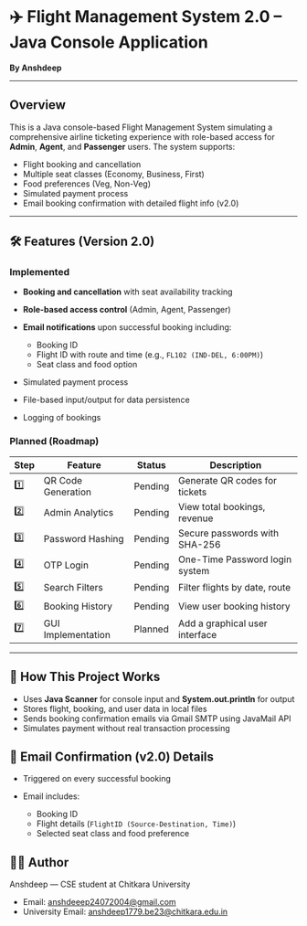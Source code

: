 # ✈️ Flight Management System 2.0 – Java Console Application

**By Anshdeep**

---

## Overview

This is a Java console-based Flight Management System simulating a comprehensive airline ticketing experience with role-based access for **Admin**, **Agent**, and **Passenger** users. The system supports:

* Flight booking and cancellation
* Multiple seat classes (Economy, Business, First)
* Food preferences (Veg, Non-Veg)
* Simulated payment process
* Email booking confirmation with detailed flight info (v2.0)

---

## 🛠 Features (Version 2.0)

### Implemented

* **Booking and cancellation** with seat availability tracking
* **Role-based access control** (Admin, Agent, Passenger)
* **Email notifications** upon successful booking including:

  * Booking ID
  * Flight ID with route and time (e.g., `FL102 (IND-DEL, 6:00PM)`)
  * Seat class and food option
* Simulated payment process
* File-based input/output for data persistence
* Logging of bookings

### Planned (Roadmap)

| Step | Feature            | Status  | Description                    |
| ---- | ------------------ | ------- | ------------------------------ |
| 1️⃣  | QR Code Generation | Pending | Generate QR codes for tickets  |
| 2️⃣  | Admin Analytics    | Pending | View total bookings, revenue   |
| 3️⃣  | Password Hashing   | Pending | Secure passwords with SHA-256  |
| 4️⃣  | OTP Login          | Pending | One-Time Password login system |
| 5️⃣  | Search Filters     | Pending | Filter flights by date, route  |
| 6️⃣  | Booking History    | Pending | View user booking history      |
| 7️⃣  | GUI Implementation | Planned | Add a graphical user interface |

---

## 🎯 How This Project Works

* Uses **Java Scanner** for console input and **System.out.println** for output
* Stores flight, booking, and user data in local files
* Sends booking confirmation emails via Gmail SMTP using JavaMail API
* Simulates payment without real transaction processing

## 📧 Email Confirmation (v2.0) Details

* Triggered on every successful booking
* Email includes:

  * Booking ID
  * Flight details (`FlightID (Source-Destination, Time)`)
  * Selected seat class and food preference


## 👨‍💻 Author

Anshdeep — CSE student at Chitkara University

* Email: anshdeeep24072004@gmail.com
* University Email: anshdeep1779.be23@chitkara.edu.in

